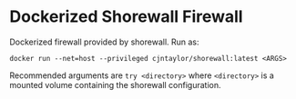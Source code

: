 Dockerized Shorewall Firewall
=============================

Dockerized firewall provided by shorewall. Run as:

    docker run --net=host --privileged cjntaylor/shorewall:latest <ARGS>

  
Recommended arguments are `try <directory>` where `<directory>` is a mounted 
volume containing the shorewall configuration.
